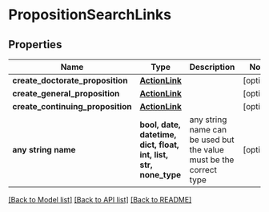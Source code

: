 # PropositionSearchLinks


## Properties
Name | Type | Description | Notes
------------ | ------------- | ------------- | -------------
**create_doctorate_proposition** | [**ActionLink**](ActionLink.md) |  | [optional] 
**create_general_proposition** | [**ActionLink**](ActionLink.md) |  | [optional] 
**create_continuing_proposition** | [**ActionLink**](ActionLink.md) |  | [optional] 
**any string name** | **bool, date, datetime, dict, float, int, list, str, none_type** | any string name can be used but the value must be the correct type | [optional]

[[Back to Model list]](../README.md#documentation-for-models) [[Back to API list]](../README.md#documentation-for-api-endpoints) [[Back to README]](../README.md)


